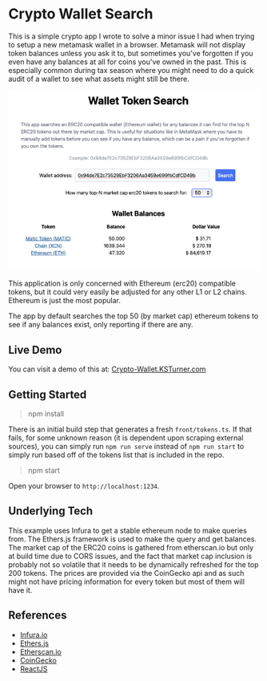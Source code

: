 # Crypto Wallet Search

This is a simple crypto app I wrote to solve a minor issue I had when trying to
setup a new metamask wallet in a browser. Metamask will not display token balances
unless you ask it to, but sometimes you've forgotten if you even have any balances
at all for coins you've owned in the past. This is especially common during tax
season where you might need to do a quick audit of a wallet to see what assets
might still be there.

![Screenshot](./screenshot.png)

This application is only concerned with Ethereum (erc20) compatible tokens, but
it could very easily be adjusted for any other L1 or L2 chains. Ethereum is just
the most popular.

The app by default searches the top 50 (by market cap) ethereum tokens to see if
any balances exist, only reporting if there are any.

## Live Demo

You can visit a demo of this at: [Crypto-Wallet.KSTurner.com](https://crypto-wallet.ksturner.com)

## Getting Started

> npm install

There is an initial build step that generates a fresh `front/tokens.ts`. If that
fails, for some unknown reason (it is dependent upon scraping external sources),
you can simply run `npm run serve` instead of `npm run start` to simply run
based off of the tokens list that is included in the repo.

> npm start

Open your browser to `http://localhost:1234`.

## Underlying Tech

This example uses Infura to get a stable ethereum node to make queries from. The
Ethers.js framework is used to make the query and get balances. The market cap of
the ERC20 coins is gathered from etherscan.io but only at build time due to CORS
issues, and the fact that market cap inclusion is probably not so volatile that
it needs to be dynamically refreshed for the top 200 tokens. The prices are provided
via the CoinGecko api and as such might not have pricing information for every token
but most of them will have it.

## References

-   [Infura.io](https://infura.io)
-   [Ethers.js](https://docs.ethers.io)
-   [Etherscan.io](https://etherscan.io)
-   [CoinGecko](https://www.coingecko.com)
-   [ReactJS](https://reactjs.org)
